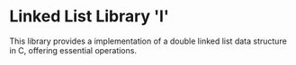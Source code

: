 # Linked List Library 'l'

This library provides a  implementation of a double linked list data structure in C, offering essential operations.

